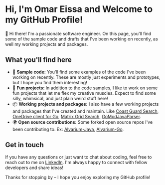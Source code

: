 # Hi, I'm Omar Eissa and Welcome to my GitHub Profile!

👋 Hi there! I'm a passionate software engineer. On this page, you'll find some of the sample code and drafts that I've been working on recently, as well my working projects and packages.

## What you'll find here

- 🤖 **Sample code:** You'll find some examples of the code I've been working on recently. These are mostly just experiments and prototypes, but I hope you find them interesting!
- 🎨 **Fun projects:** In addition to the code samples, I like to work on some fun projects that let me flex my creative muscles. Expect to find some silly, whimsical, and just plain weird stuff here!
- 📦 **Working projects and packages:** I also have a few working projects and packages that I've created and maintain. Like [Coast Guard Search](https://github.com/o-eissa/CoastGuard-Search-Project), [OneDrive client for Go](https://github.com/o-eissa/Onedrive), [Matrix Grid Search](https://github.com/o-eissa/Matrix-Ai-Agent), [GoModJavaParser](https://github.com/o-eissa/GoModJavaParser).
- 🌍 **Open source contributions:** Some forked open source repos I've been contributing to. Ex: [Alvarium-Java](https://github.com/project-alvarium/alvarium-sdk-java), [Alvarium-Go](https://github.com/project-alvarium/alvarium-sdk-go).

## Get in touch

If you have any questions or just want to chat about coding, feel free to reach out to me on [LinkedIn](https://www.linkedin.com/in/omar-eissaanwar/). I'm always happy to connect with fellow developers and share ideas!

Thanks for stopping by – I hope you enjoy exploring my GitHub profile!
